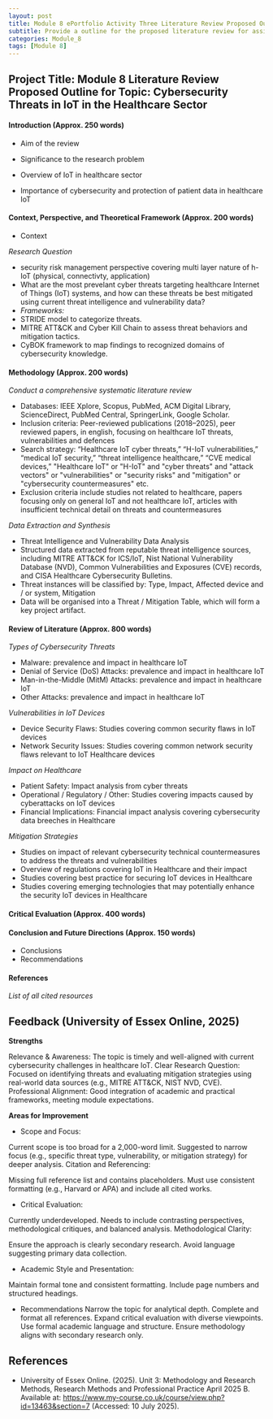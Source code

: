 ```yaml
---
layout: post
title: Module 8 ePortfolio Activity Three Literature Review Proposed Outline for topic Cybersecurity Threats in IoT in the Healthcare Sector
subtitle: Provide a outline for the proposed literature review for assigment 1 of module 8
categories: Module_8
tags: [Module 8]
---
```


## Project Title: Module 8 Literature Review Proposed Outline for Topic: Cybersecurity Threats in IoT in the Healthcare Sector

#### Introduction (Approx. 250 words)

- Aim of the review 
- Significance to the research problem

- Overview of IoT in healthcare sector
- Importance of cybersecurity and protection of patient data in healthcare IoT

#### Context, Perspective, and Theoretical Framework (Approx. 200 words)

- Context 

*Research Question*

- security risk management perspective covering multi layer nature of h-IoT (physical, connectivty, application)
- What are the most prevelant cyber threats targeting healthcare Internet of Things (IoT) systems, and how can these threats be best mitigated using current threat intelligence and vulnerability data?
- *Frameworks:*
- STRIDE model to categorize threats.
- MITRE ATT&CK and Cyber Kill Chain to assess threat behaviors and mitigation tactics.
- CyBOK framework to map findings to recognized domains of cybersecurity knowledge.

#### Methodology (Approx. 200 words)

*Conduct a comprehensive systematic literature review*

- Databases: IEEE Xplore, Scopus, PubMed, ACM Digital Library, ScienceDirect, PubMed Central, SpringerLink, Google Scholar.
- Inclusion criteria: Peer-reviewed publications (2018–2025), peer reviewed papers, in english, focusing on healthcare IoT threats, vulnerabilities and defences 
- Search strategy: “Healthcare IoT cyber threats,” “H-IoT vulnerabilities,” “medical IoT security,” “threat intelligence healthcare,” “CVE medical devices,” "Healthcare IoT" or "H-IoT" and "cyber threats" and "attack vectors" or "vulnerabilities" or "security risks" and "mitigation" or "cybersecurity countermeasures" etc.
- Exclusion criteria include studies not related to healthcare, papers focusing only on general IoT and not healthcare IoT, articles with insufficient technical detail on threats and countermeasures

*Data Extraction and Synthesis*

- Threat Intelligence and Vulnerability Data Analysis
- Structured data extracted from reputable threat intelligence sources, including MITRE ATT&CK for ICS/IoT, Nist National Vulnerability Database (NVD), Common Vulnerabilities and Exposures (CVE) records, and CISA Healthcare Cybersecurity Bulletins.
- Threat instances will be classified by: Type, Impact, Affected device and / or system, Mitigation
- Data will be organised into a Threat / Mitigation Table, which will form a key project artifact.


#### Review of Literature (Approx. 800 words)

*Types of Cybersecurity Threats*
	
- Malware: prevalence and impact in healthcare IoT
- Denial of Service (DoS) Attacks: prevalence and impact in healthcare IoT
- Man-in-the-Middle (MitM) Attacks: prevalence and impact in healthcare IoT
- Other Attacks: prevalence and impact in healthcare IoT

*Vulnerabilities in IoT Devices*

- Device Security Flaws: Studies covering common security flaws in IoT devices
- Network Security Issues: Studies covering common network security flaws relevant to IoT Healthcare devices
	

*Impact on Healthcare*

- Patient Safety: Impact analysis from cyber threats
- Operational / Regulatory / Other: Studies covering impacts caused by cyberattacks on IoT devices
- Financial Implications: Financial impact analysis covering cybersecurity data breeches in Healthcare


*Mitigation Strategies*

- Studies on impact of relevant cybersecurity technical countermeasures to address the threats and vulnerabilities
- Overview of regulations covering IoT in Healthcare and their impact
- Studies covering best practice for securing IoT devices in Healthcare
- Studies covering emerging technologies that may potentially enhance the security IoT devices in Healthcare

#### Critical Evaluation (Approx. 400 words)


#### Conclusion and Future Directions (Approx. 150 words)

- Conclusions 
- Recommendations 


#### References

*List of all cited resources*

## Feedback (University of Essex Online, 2025)

**Strengths**

Relevance & Awareness: The topic is timely and well-aligned with current cybersecurity challenges in healthcare IoT.
Clear Research Question: Focused on identifying threats and evaluating mitigation strategies using real-world data sources (e.g., MITRE ATT&CK, NIST NVD, CVE).
Professional Alignment: Good integration of academic and practical frameworks, meeting module expectations.

**Areas for Improvement**

- Scope and Focus:

Current scope is too broad for a 2,000-word limit.
Suggested to narrow focus (e.g., specific threat type, vulnerability, or mitigation strategy) for deeper analysis.
Citation and Referencing:

Missing full reference list and contains placeholders.
Must use consistent formatting (e.g., Harvard or APA) and include all cited works.

- Critical Evaluation:

Currently underdeveloped.
Needs to include contrasting perspectives, methodological critiques, and balanced analysis.
Methodological Clarity:

Ensure the approach is clearly secondary research.
Avoid language suggesting primary data collection.

- Academic Style and Presentation:

Maintain formal tone and consistent formatting.
Include page numbers and structured headings.

- Recommendations
Narrow the topic for analytical depth.
Complete and format all references.
Expand critical evaluation with diverse viewpoints.
Use formal academic language and structure.
Ensure methodology aligns with secondary research only.

## References

- University of Essex Online. (2025). Unit 3: Methodology and Research Methods, Research Methods and Professional Practice April 2025 B. Available at: https://www.my-course.co.uk/course/view.php?id=13463&section=7 (Accessed: 10 July 2025).
